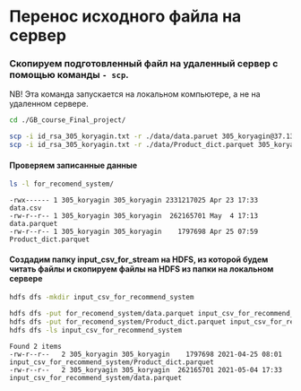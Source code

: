 # Перенос исходного файла на сервер

### Скопируем подготовленный файл на удаленный сервер с помощью команды `- scp`.

NB! Эта команда запускается на локальном компьютере, а не на удаленном сервере.

```bash
cd ./GB_course_Final_project/

scp -i id_rsa_305_koryagin.txt -r ./data/data.paruet 305_koryagin@37.139.32.56:~/for_recomend_system
scp -i id_rsa_305_koryagin.txt -r ./data/Product_dict.parquet 305_koryagin@37.139.32.56:~/for_recomend_system
```

#### Проверяем записанные данные

```bash
ls -l for_recomend_system/
```

```shell
-rwx------ 1 305_koryagin 305_koryagin 2331217025 Apr 23 17:33 data.csv
-rw-r--r-- 1 305_koryagin 305_koryagin  262165701 May  4 17:13 data.parquet
-rw-r--r-- 1 305_koryagin 305_koryagin    1797698 Apr 25 07:59 Product_dict.parquet
```

#### Создадим папку input_csv_for_stream на HDFS, из которой будем читать файлы и скопируем файлы на HDFS из папки на локальном сервере

```bash
hdfs dfs -mkdir input_csv_for_recommend_system

hdfs dfs -put for_recomend_system/data.parquet input_csv_for_recommend_system
hdfs dfs -put for_recomend_system/Product_dict.parquet input_csv_for_recommend_system
hdfs dfs -ls input_csv_for_recommend_system
```

```shell
Found 2 items
-rw-r--r--   2 305_koryagin 305_koryagin    1797698 2021-04-25 08:01 input_csv_for_recommend_system/Product_dict.parquet
-rw-r--r--   2 305_koryagin 305_koryagin  262165701 2021-05-04 17:33 input_csv_for_recommend_system/data.parquet
```